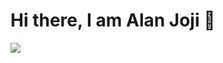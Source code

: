 # Hi there, I am Alan Joji 👋

<img align = "left" src="https://github-readme-stats.vercel.app/api?username=alanjoji&show_icons=true&theme=transparent" />
